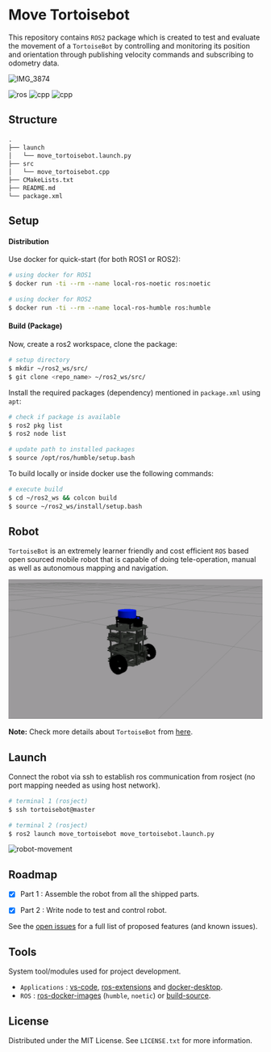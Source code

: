 # Move Tortoisebot

This repository contains `ROS2` package which is created to test and evaluate the movement of a `TortoiseBot` by controlling and monitoring its position and orientation through publishing velocity commands and subscribing to odometry data.

![IMG_3874](.assets/IMG_3874.png)

![ros](https://img.shields.io/badge/ROS2-humble-red) ![cpp](https://img.shields.io/badge/cpp-11+-blue) ![cpp](https://img.shields.io/badge/python-3.8+-blue)

## Structure

```text
.
├── launch
│   └── move_tortoisebot.launch.py
├── src
│   └── move_tortoisebot.cpp
├── CMakeLists.txt
├── README.md
└── package.xml
```

## Setup

#### Distribution

Use docker for quick-start (for both ROS1 or ROS2):

```bash
# using docker for ROS1
$ docker run -ti --rm --name local-ros-noetic ros:noetic
```

```bash
# using docker for ROS2
$ docker run -ti --rm --name local-ros-humble ros:humble
```

#### Build (Package)

Now, create a ros2 workspace, clone the package:

```bash
# setup directory
$ mkdir ~/ros2_ws/src/
$ git clone <repo_name> ~/ros2_ws/src/
```

Install the required packages (dependency) mentioned in `package.xml` using `apt`:

```bash
# check if package is available
$ ros2 pkg list
$ ros2 node list
```

```bash
# update path to installed packages
$ source /opt/ros/humble/setup.bash
```

To build locally or inside docker use the following commands:

```bash
# execute build
$ cd ~/ros2_ws && colcon build
$ source ~/ros2_ws/install/setup.bash
```

## Robot

`TortoiseBot` is an extremely learner friendly and cost efficient `ROS` based open sourced mobile robot that is capable of doing tele-operation, manual as well as autonomous mapping and navigation.

![tortoisebot](.assets/tortoisebot.png)

**Note:** Check more details about `TortoiseBot` from [here](https://github.com/rigbetellabs/tortoisebot).

## Launch

Connect the robot via ssh to establish ros communication from rosject (no port mapping needed as using host network).

```bash
# terminal 1 (rosject)
$ ssh tortoisebot@master
```

```bash
# terminal 2 (rosject)
$ ros2 launch move_tortoisebot move_tortoisebot.launch.py
```

![robot-movement](.assets/robot-movement.gif)

## Roadmap

- [x] Part 1 : Assemble the robot from all the shipped parts.

- [x] Part 2 : Write node to test and control robot.

See the [open issues](https://github.com/llabhishekll/tortoisebot_move/issues) for a full list of proposed features (and known issues).

## Tools

System tool/modules used for project development.

- `Applications` : [vs-code](https://code.visualstudio.com/), [ros-extensions](https://marketplace.visualstudio.com/items?itemName=ms-iot.vscode-ros) and [docker-desktop](https://docs.docker.com/get-docker/).
- `ROS` : [ros-docker-images](https://hub.docker.com/_/ros/) (`humble`, `noetic`) or [build-source](https://www.ros.org/blog/getting-started/).

## License

Distributed under the MIT License. See `LICENSE.txt` for more information.
